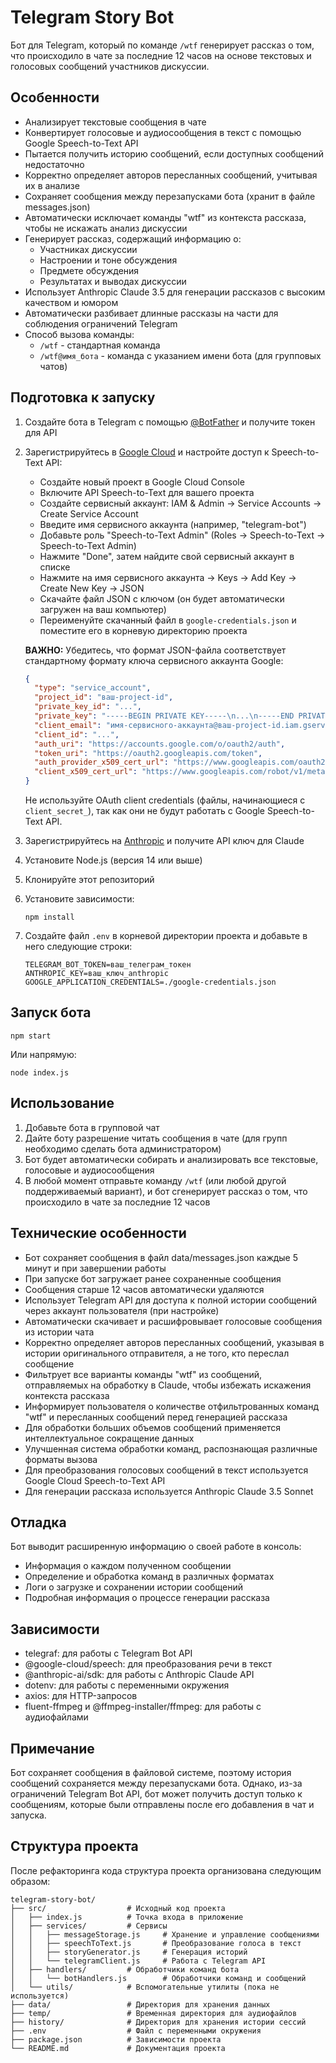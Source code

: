 # Telegram Story Bot

Бот для Telegram, который по команде `/wtf` генерирует рассказ о том, что происходило в чате за последние 12 часов на основе текстовых и голосовых сообщений участников дискуссии.

## Особенности

- Анализирует текстовые сообщения в чате
- Конвертирует голосовые и аудиосообщения в текст с помощью Google Speech-to-Text API
- Пытается получить историю сообщений, если доступных сообщений недостаточно
- Корректно определяет авторов пересланных сообщений, учитывая их в анализе
- Сохраняет сообщения между перезапусками бота (хранит в файле messages.json)
- Автоматически исключает команды "wtf" из контекста рассказа, чтобы не искажать анализ дискуссии
- Генерирует рассказ, содержащий информацию о:
  - Участниках дискуссии
  - Настроении и тоне обсуждения
  - Предмете обсуждения
  - Результатах и выводах дискуссии
- Использует Anthropic Claude 3.5 для генерации рассказов с высоким качеством и юмором
- Автоматически разбивает длинные рассказы на части для соблюдения ограничений Telegram
- Способ вызова команды:
  - `/wtf` - стандартная команда
  - `/wtf@имя_бота` - команда с указанием имени бота (для групповых чатов)

## Подготовка к запуску

1. Создайте бота в Telegram с помощью [@BotFather](https://t.me/BotFather) и получите токен для API
2. Зарегистрируйтесь в [Google Cloud](https://cloud.google.com/) и настройте доступ к Speech-to-Text API:
   - Создайте новый проект в Google Cloud Console
   - Включите API Speech-to-Text для вашего проекта
   - Создайте сервисный аккаунт: IAM & Admin → Service Accounts → Create Service Account
   - Введите имя сервисного аккаунта (например, "telegram-bot")
   - Добавьте роль "Speech-to-Text Admin" (Roles → Speech-to-Text → Speech-to-Text Admin)
   - Нажмите "Done", затем найдите свой сервисный аккаунт в списке
   - Нажмите на имя сервисного аккаунта → Keys → Add Key → Create New Key → JSON
   - Скачайте файл JSON с ключом (он будет автоматически загружен на ваш компьютер)
   - Переименуйте скачанный файл в `google-credentials.json` и поместите его в корневую директорию проекта
   
   **ВАЖНО:** Убедитесь, что формат JSON-файла соответствует стандартному формату ключа сервисного аккаунта Google:
   ```json
   {
     "type": "service_account",
     "project_id": "ваш-project-id",
     "private_key_id": "...",
     "private_key": "-----BEGIN PRIVATE KEY-----\n...\n-----END PRIVATE KEY-----\n",
     "client_email": "имя-сервисного-аккаунта@ваш-project-id.iam.gserviceaccount.com",
     "client_id": "...",
     "auth_uri": "https://accounts.google.com/o/oauth2/auth",
     "token_uri": "https://oauth2.googleapis.com/token",
     "auth_provider_x509_cert_url": "https://www.googleapis.com/oauth2/v1/certs",
     "client_x509_cert_url": "https://www.googleapis.com/robot/v1/metadata/x509/..."
   }
   ```
   
   Не используйте OAuth client credentials (файлы, начинающиеся с `client_secret_`), так как они не будут работать с Google Speech-to-Text API.

3. Зарегистрируйтесь на [Anthropic](https://www.anthropic.com/) и получите API ключ для Claude

4. Установите Node.js (версия 14 или выше)

5. Клонируйте этот репозиторий

6. Установите зависимости:
   ```
   npm install
   ```

7. Создайте файл `.env` в корневой директории проекта и добавьте в него следующие строки:
   ```
   TELEGRAM_BOT_TOKEN=ваш_телеграм_токен
   ANTHROPIC_KEY=ваш_ключ_anthropic
   GOOGLE_APPLICATION_CREDENTIALS=./google-credentials.json
   ```

## Запуск бота

```
npm start
```

Или напрямую:

```
node index.js
```

## Использование

1. Добавьте бота в групповой чат
2. Дайте боту разрешение читать сообщения в чате (для групп необходимо сделать бота администратором)
3. Бот будет автоматически собирать и анализировать все текстовые, голосовые и аудиосообщения
4. В любой момент отправьте команду `/wtf` (или любой другой поддерживаемый вариант), и бот сгенерирует рассказ о том, что происходило в чате за последние 12 часов

## Технические особенности

- Бот сохраняет сообщения в файл data/messages.json каждые 5 минут и при завершении работы
- При запуске бот загружает ранее сохраненные сообщения
- Сообщения старше 12 часов автоматически удаляются
- Использует Telegram API для доступа к полной истории сообщений через аккаунт пользователя (при настройке)
- Автоматически скачивает и расшифровывает голосовые сообщения из истории чата
- Корректно определяет авторов пересланных сообщений, указывая в истории оригинального отправителя, а не того, кто переслал сообщение
- Фильтрует все варианты команды "wtf" из сообщений, отправляемых на обработку в Claude, чтобы избежать искажения контекста рассказа
- Информирует пользователя о количестве отфильтрованных команд "wtf" и пересланных сообщений перед генерацией рассказа
- Для обработки больших объемов сообщений применяется интеллектуальное сокращение данных
- Улучшенная система обработки команд, распознающая различные форматы вызова
- Для преобразования голосовых сообщений в текст используется Google Cloud Speech-to-Text API
- Для генерации рассказа используется Anthropic Claude 3.5 Sonnet

## Отладка

Бот выводит расширенную информацию о своей работе в консоль:
- Информация о каждом полученном сообщении
- Определение и обработка команд в различных форматах
- Логи о загрузке и сохранении истории сообщений
- Подробная информация о процессе генерации рассказа

## Зависимости

- telegraf: для работы с Telegram Bot API
- @google-cloud/speech: для преобразования речи в текст
- @anthropic-ai/sdk: для работы с Anthropic Claude API
- dotenv: для работы с переменными окружения
- axios: для HTTP-запросов
- fluent-ffmpeg и @ffmpeg-installer/ffmpeg: для работы с аудиофайлами

## Примечание

Бот сохраняет сообщения в файловой системе, поэтому история сообщений сохраняется между перезапусками бота. Однако, из-за ограничений Telegram Bot API, бот может получить доступ только к сообщениям, которые были отправлены после его добавления в чат и запуска.

## Структура проекта

После рефакторинга кода структура проекта организована следующим образом:

```
telegram-story-bot/
├── src/                  # Исходный код проекта
│   ├── index.js          # Точка входа в приложение
│   ├── services/         # Сервисы
│   │   ├── messageStorage.js     # Хранение и управление сообщениями
│   │   ├── speechToText.js       # Преобразование голоса в текст
│   │   ├── storyGenerator.js     # Генерация историй
│   │   └── telegramClient.js     # Работа с Telegram API
│   ├── handlers/         # Обработчики команд бота
│   │   └── botHandlers.js        # Обработчики команд и сообщений
│   └── utils/            # Вспомогательные утилиты (пока не используется)
├── data/                 # Директория для хранения данных
├── temp/                 # Временная директория для аудиофайлов
├── history/              # Директория для хранения истории сессий
├── .env                  # Файл с переменными окружения
├── package.json          # Зависимости проекта
└── README.md             # Документация проекта
```